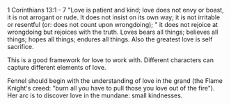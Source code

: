 1 Corinthians 13:1 - 7
"Love is patient and kind; love does not envy or boast, it is not arrogant or rude. It does not insist on its own way; it is not irritable or resentful (or: does not count upon wrongdoing); " it does not rejoice at wrongdoing but rejoices with the truth. Loves bears all things; believes all things; hopes all things; endures all things.
Also the greatest love is self sacrifice.

This is a good framework for love to work with. Different characters can capture different elements of love.

Fennel should begin with the understanding of love in the grand (the Flame Knight's creed: "burn all you have to pull those you love out of the fire"). Her arc is to discover love in the mundane: small kindnesses.